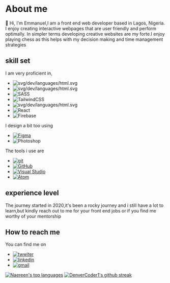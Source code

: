 # About me

👋 Hi, I'm Emmanuel,I am a front end web developer based in Lagos, Nigeria.
I enjoy creating interactive webpages that are user friendly and perform optimally.
In simpler terms developing creative websites are my forte.I enjoy playing chess as this helps with my decision making and time management strategies 

## skill set


I am very proficient in,

- ![svg/dev/languages/html.svg](https://img.shields.io/badge/HTML5-E34F26?style=for-the-badge&logo=html5&logoColor=white)
- ![svg/dev/languages/html.svg](https://img.shields.io/badge/CSS3-1572B6?style=for-the-badge&logo=css3&logoColor=white)
- ![SASS](https://img.shields.io/badge/SASS-hotpink.svg?style=for-the-badge&logo=SASS&logoColor=white)
- ![TailwindCSS](https://img.shields.io/badge/tailwindcss-%2338B2AC.svg?style=for-the-badge&logo=tailwind-css&logoColor=white)
- ![svg/dev/languages/html.svg](https://img.shields.io/badge/JavaScript-323330?style=for-the-badge&logo=javascript&logoColor=F7DF1E)
- ![React](https://img.shields.io/badge/react-%2320232a.svg?style=for-the-badge&logo=react&logoColor=%2361DAFB)
- ![Firebase](https://img.shields.io/badge/firebase-%23039BE5.svg?style=for-the-badge&logo=firebase)


I design a bit too using 

- [![Figma](https://img.shields.io/badge/figma-%23F24E1E.svg?style=for-the-badge&logo=figma&logoColor=white)](https://img.shields.io/badge/Figma-F24E1E?style=for-the-badge&logo=figma&logoColor=white)
- ![Photoshop](https://img.shields.io/badge/Adobe%20Photoshop-31A8FF?style=for-the-badge&logo=Adobe%20Photoshop&logoColor=black)

The tools i use are 
- [![git](https://badgen.net/badge/icon/git?icon=git&label)](https://git-scm.com)
- [![GitHub](https://badgen.net/badge/icon/github?icon=github&label)](https://github.com)
- [![Visual Studio](https://badgen.net/badge/icon/visualstudio?icon=visualstudio&label)](https://visualstudio.microsoft.com)
- [![Atom](https://badgen.net/badge/icon/atom?icon=atom&label)](https://atom.io)



## experience level

The journey started in 2020,it's been a rocky journey and i still have a lot to learn,but kindly reach out to me for your front end jobs 
or if you find me worthy of your mentorship

## How to reach me

You can find me on 

- [![twwiter](https://img.shields.io/badge/Twitter-1DA1F2?style=for-the-badge&logo=twitter&logoColor=white)](twitter.com/chifez4u)
- [![linkedin](https://img.shields.io/badge/LinkedIn-0077B5?style=for-the-badge&logo=linkedin&logoColor=white)](https://www.linkedin.com/in/ifeanyi-emmanuel-nwosu-81a027147)
- [![gmail](https://img.shields.io/badge/Gmail-D14836?style=for-the-badge&logo=gmail&logoColor=white)](chifez1@gmail.com)
<!-- - and if ever you want to play a game of chess you can meet me on **[lichess](https://lichess.org/@/chifez4u)** or search for @chifez4u on either chess.com and lichess -->


<!-- [![Anurag's github stats](https://github-readme-stats.vercel.app/api?username=Chifez&theme=blue-green)](https://github.com/Chifez/github-readme-stats) -->

[![Naereen's top languages](https://github-readme-stats.vercel.app/api/top-langs/?username=Chifez&theme=blue-green)](https://github.com/Chifez/github-readme-stats)
[![DenverCoder1's github streak](https://github-readme-streak-stats.herokuapp.com/?user=Chifez&theme=blue-green)](https://github.com/DenverCoder1/github-readme-streak-stats)


<!---
Chifez/Chifez is a ✨ special ✨ repository because its `README.md` (this file) appears on your GitHub profile.
You can click the Preview link to take a look at your changes.
--->
